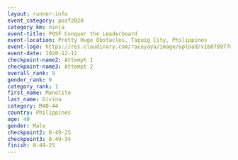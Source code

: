 ```yaml
--- 
layout: runner-info 
event_category: posf2020 
category_km: ninja 
event-title: POSF Conquer the Leaderboard 
event-location: Pretty Huge Obstacles, Taguig City, Philippines 
event-logo: https://res.cloudinary.com/raceyaya/image/upload/v1607997702/logo/2020/Conquer_the_leaderboard_bvkmom.jpg 
event-date: 2020-12-12 
checkpoint-name2: Attempt 1 
checkpoint-name3: Attempt 2 
overall_rank: 9
gender_rank: 9
category_rank: 1
first_name: Manolito
last_name: Divina
category: M40-44
country: Philippines
age: 40
gender: Male
checkpoint2: 0-49-25
checkpoint3: 0-49-34
finish: 0-49-25
--- 
```

